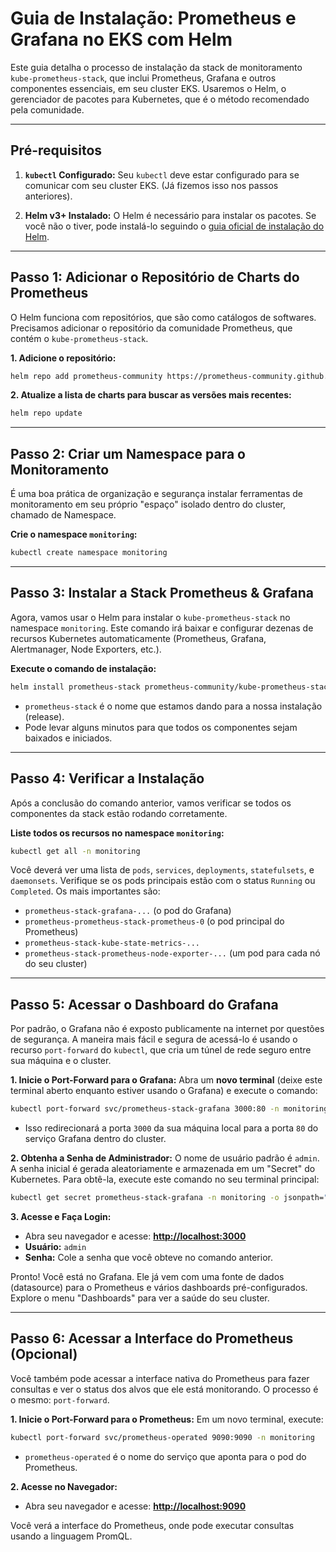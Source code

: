 # Guia de Instalação: Prometheus e Grafana no EKS com Helm

Este guia detalha o processo de instalação da stack de monitoramento `kube-prometheus-stack`, que inclui Prometheus, Grafana e outros componentes essenciais, em seu cluster EKS. Usaremos o Helm, o gerenciador de pacotes para Kubernetes, que é o método recomendado pela comunidade.

---

## Pré-requisitos

1.  **`kubectl` Configurado:** Seu `kubectl` deve estar configurado para se comunicar com seu cluster EKS. (Já fizemos isso nos passos anteriores).

2.  **Helm v3+ Instalado:** O Helm é necessário para instalar os pacotes. Se você não o tiver, pode instalá-lo seguindo o [guia oficial de instalação do Helm](https://helm.sh/docs/intro/install/).

---

## Passo 1: Adicionar o Repositório de Charts do Prometheus

O Helm funciona com repositórios, que são como catálogos de softwares. Precisamos adicionar o repositório da comunidade Prometheus, que contém o `kube-prometheus-stack`.

**1. Adicione o repositório:**
```bash
helm repo add prometheus-community https://prometheus-community.github.io/helm-charts
```

**2. Atualize a lista de charts para buscar as versões mais recentes:**
```bash
helm repo update
```

---

## Passo 2: Criar um Namespace para o Monitoramento

É uma boa prática de organização e segurança instalar ferramentas de monitoramento em seu próprio "espaço" isolado dentro do cluster, chamado de Namespace.

**Crie o namespace `monitoring`:**
```bash
kubectl create namespace monitoring
```

---

## Passo 3: Instalar a Stack Prometheus & Grafana

Agora, vamos usar o Helm para instalar o `kube-prometheus-stack` no namespace `monitoring`. Este comando irá baixar e configurar dezenas de recursos Kubernetes automaticamente (Prometheus, Grafana, Alertmanager, Node Exporters, etc.).

**Execute o comando de instalação:**
```bash
helm install prometheus-stack prometheus-community/kube-prometheus-stack --namespace monitoring
```
*   `prometheus-stack` é o nome que estamos dando para a nossa instalação (release).
*   Pode levar alguns minutos para que todos os componentes sejam baixados e iniciados.

---

## Passo 4: Verificar a Instalação

Após a conclusão do comando anterior, vamos verificar se todos os componentes da stack estão rodando corretamente.

**Liste todos os recursos no namespace `monitoring`:**
```bash
kubectl get all -n monitoring
```

Você deverá ver uma lista de `pods`, `services`, `deployments`, `statefulsets`, e `daemonsets`. Verifique se os pods principais estão com o status `Running` ou `Completed`. Os mais importantes são:
*   `prometheus-stack-grafana-...` (o pod do Grafana)
*   `prometheus-prometheus-stack-prometheus-0` (o pod principal do Prometheus)
*   `prometheus-stack-kube-state-metrics-...`
*   `prometheus-stack-prometheus-node-exporter-...` (um pod para cada nó do seu cluster)

---

## Passo 5: Acessar o Dashboard do Grafana

Por padrão, o Grafana não é exposto publicamente na internet por questões de segurança. A maneira mais fácil e segura de acessá-lo é usando o recurso `port-forward` do `kubectl`, que cria um túnel de rede seguro entre sua máquina e o cluster.

**1. Inicie o Port-Forward para o Grafana:**
Abra um **novo terminal** (deixe este terminal aberto enquanto estiver usando o Grafana) e execute o comando:
```bash
kubectl port-forward svc/prometheus-stack-grafana 3000:80 -n monitoring
```
*   Isso redirecionará a porta `3000` da sua máquina local para a porta `80` do serviço Grafana dentro do cluster.

**2. Obtenha a Senha de Administrador:**
O nome de usuário padrão é `admin`. A senha inicial é gerada aleatoriamente e armazenada em um "Secret" do Kubernetes. Para obtê-la, execute este comando no seu terminal principal:
```bash
kubectl get secret prometheus-stack-grafana -n monitoring -o jsonpath="{.data.admin-password}" | base64 --decode
```

**3. Acesse e Faça Login:**
*   Abra seu navegador e acesse: [**http://localhost:3000**](http://localhost:3000)
*   **Usuário:** `admin`
*   **Senha:** Cole a senha que você obteve no comando anterior.

Pronto! Você está no Grafana. Ele já vem com uma fonte de dados (datasource) para o Prometheus e vários dashboards pré-configurados. Explore o menu "Dashboards" para ver a saúde do seu cluster.

---

## Passo 6: Acessar a Interface do Prometheus (Opcional)

Você também pode acessar a interface nativa do Prometheus para fazer consultas e ver o status dos alvos que ele está monitorando. O processo é o mesmo: `port-forward`.

**1. Inicie o Port-Forward para o Prometheus:**
Em um novo terminal, execute:
```bash
kubectl port-forward svc/prometheus-operated 9090:9090 -n monitoring
```
*   `prometheus-operated` é o nome do serviço que aponta para o pod do Prometheus.

**2. Acesse no Navegador:**
*   Abra seu navegador e acesse: [**http://localhost:9090**](http://localhost:9090)

Você verá a interface do Prometheus, onde pode executar consultas usando a linguagem PromQL.

